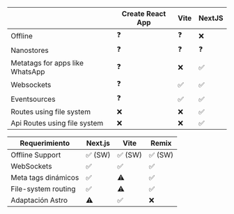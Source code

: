 
|                                 | Create React App | Vite | NextJS |
|---------------------------------|------------------|------|--------|
| Offline                         |        ❓        | ❓  |   ❌   |
| Nanostores                      |        ❓        | ❓  |   ❓   |
| Metatags for apps like WhatsApp |        ❓        | ❌  |   ✅   |
| Websockets                      |        ❓        | ✅  |   ✅   |
| Eventsources                    |        ❓        | ✅  |   ✅   |
| Routes using file system        |        ❌        | ❌  |   ✅   |
| Api Routes using file system    |        ❌        | ❌  |   ✅   |

| Requerimiento       | Next.js  | Vite     | Remix    |
|---------------------|----------|----------|----------|
| Offline Support     | ✅ (SW) | ✅ (SW) | ✅ (SW) |
| WebSockets          | ✅       | ✅       | ✅       |
| Meta tags dinámicos | ✅       | ⚠️      | ✅       |
| File-system routing | ✅       | ⚠️      | ✅       |
| Adaptación Astro    | ⚠️      | ✅       | ❌       |